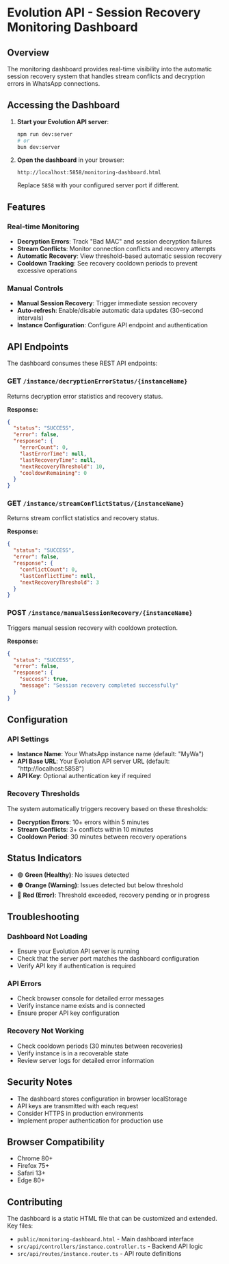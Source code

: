 # Evolution API - Session Recovery Monitoring Dashboard

## Overview

The monitoring dashboard provides real-time visibility into the automatic session recovery system that handles stream conflicts and decryption errors in WhatsApp connections.

## Accessing the Dashboard

1. **Start your Evolution API server**:
   ```bash
   npm run dev:server
   # or
   bun dev:server
   ```

2. **Open the dashboard** in your browser:
   ```
   http://localhost:5858/monitoring-dashboard.html
   ```

   Replace `5858` with your configured server port if different.

## Features

### Real-time Monitoring

- **Decryption Errors**: Track "Bad MAC" and session decryption failures
- **Stream Conflicts**: Monitor connection conflicts and recovery attempts
- **Automatic Recovery**: View threshold-based automatic session recovery
- **Cooldown Tracking**: See recovery cooldown periods to prevent excessive operations

### Manual Controls

- **Manual Session Recovery**: Trigger immediate session recovery
- **Auto-refresh**: Enable/disable automatic data updates (30-second intervals)
- **Instance Configuration**: Configure API endpoint and authentication

## API Endpoints

The dashboard consumes these REST API endpoints:

### GET `/instance/decryptionErrorStatus/{instanceName}`
Returns decryption error statistics and recovery status.

**Response:**
```json
{
  "status": "SUCCESS",
  "error": false,
  "response": {
    "errorCount": 0,
    "lastErrorTime": null,
    "lastRecoveryTime": null,
    "nextRecoveryThreshold": 10,
    "cooldownRemaining": 0
  }
}
```

### GET `/instance/streamConflictStatus/{instanceName}`
Returns stream conflict statistics and recovery status.

**Response:**
```json
{
  "status": "SUCCESS",
  "error": false,
  "response": {
    "conflictCount": 0,
    "lastConflictTime": null,
    "nextRecoveryThreshold": 3
  }
}
```

### POST `/instance/manualSessionRecovery/{instanceName}`
Triggers manual session recovery with cooldown protection.

**Response:**
```json
{
  "status": "SUCCESS",
  "error": false,
  "response": {
    "success": true,
    "message": "Session recovery completed successfully"
  }
}
```

## Configuration

### API Settings
- **Instance Name**: Your WhatsApp instance name (default: "MyWa")
- **API Base URL**: Your Evolution API server URL (default: "http://localhost:5858")
- **API Key**: Optional authentication key if required

### Recovery Thresholds

The system automatically triggers recovery based on these thresholds:

- **Decryption Errors**: 10+ errors within 5 minutes
- **Stream Conflicts**: 3+ conflicts within 10 minutes
- **Cooldown Period**: 30 minutes between recovery operations

## Status Indicators

- 🟢 **Green (Healthy)**: No issues detected
- 🟠 **Orange (Warning)**: Issues detected but below threshold
- 🔴 **Red (Error)**: Threshold exceeded, recovery pending or in progress

## Troubleshooting

### Dashboard Not Loading
- Ensure your Evolution API server is running
- Check that the server port matches the dashboard configuration
- Verify API key if authentication is required

### API Errors
- Check browser console for detailed error messages
- Verify instance name exists and is connected
- Ensure proper API key configuration

### Recovery Not Working
- Check cooldown periods (30 minutes between recoveries)
- Verify instance is in a recoverable state
- Review server logs for detailed error information

## Security Notes

- The dashboard stores configuration in browser localStorage
- API keys are transmitted with each request
- Consider HTTPS in production environments
- Implement proper authentication for production use

## Browser Compatibility

- Chrome 80+
- Firefox 75+
- Safari 13+
- Edge 80+

## Contributing

The dashboard is a static HTML file that can be customized and extended. Key files:
- `public/monitoring-dashboard.html` - Main dashboard interface
- `src/api/controllers/instance.controller.ts` - Backend API logic
- `src/api/routes/instance.router.ts` - API route definitions